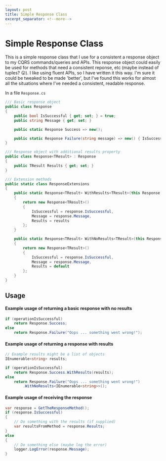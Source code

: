 ```yaml
---
layout: post
title: Simple Response Class
excerpt_separator: <!--more-->
---
```


# Simple Response Class

This is a simple response class that I use for a consistent a response object to my CQRS commands/queries and APIs.<!--more--> This response object could easily be used for methods that need a consistent reponse, etc (maybe instead of tuples? 😛).  I like using fluent APIs, so I have written it this way.  I'm sure it could be tweaked to be made 'better', but I've found this works for almost all the situations where I've needed a consistent, readable response.

In a file `Response.cs`
```csharp
/// Basic response object
public class Response 
{
    public bool IsSuccessful { get; set; } = true;
    public string Message { get; set; }

    public static Response Success => new();

    public static Response Failure(string message) => new() { IsSuccessful = false, Message = message };
}

/// Response object with additional results property
public class Response<TResult> : Response
{
    public TResult Results { get; set; }
}

/// Extension methods
public static class ResponseExtensions
{
    public static Response<TResult> WithResults<TResult>(this Response response, TResult results)
    {
        return new Response<TResult>() 
        {
            IsSuccessful = response.IsSuccessful,
            Message = response.Message,
            Results = results
        };
    }

    public static Response<TResult> WithNoResults<TResult>(this Response response)
    {
        return new Response<TResult>()
        {
            IsSuccessful = response.IsSuccessful,
            Message = response.Message,
            Results = default
        };
    }
}
```

## Usage

#### Example usage of returning a basic response with no results
```csharp
if (operationIsSuccessful)
    return Response.Success;
else
    return Response.Failure("Oops ... something went wrong!");
```

#### Example usage of returning a response with results
```csharp
// Example results might be a list of objects
IEnumerable<string> results;

if (operationIsSuccessful)
    return Response.Success.WithResults(results);
else
    return Response.Failure("Oops ... something went wrong!")
        .WithNoResults<IEnumerable<string>>();

```

#### Example usage of receiving the response
```csharp
var response = GetTheResponseMethod();
if (response.IsSuccessful)
{
    // Do something with the results (if supplied)
    var resultsFromMethod = response.Results;
}
else
{
    // Do something else (maybe log the error)
    logger.LogError(response.Message);
}
```